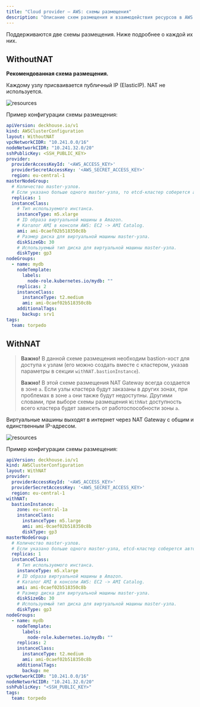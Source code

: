 ```yaml
---
title: "Cloud provider — AWS: схемы размещения"
description: "Описание схем размещения и взаимодействия ресурсов в AWS при работе облачного провайдера Deckhouse."
---
```


Поддерживаются две схемы размещения. Ниже подробнее о каждой их них.

## WithoutNAT

**Рекомендованная схема размещения.**

Каждому узлу присваивается публичный IP (ElasticIP). NAT не используется.

![resources](https://docs.google.com/drawings/d/e/2PACX-1vQDR2iRcFO3Ra3hmdrYCuoHPP6m3DCArtZjmbQGMJL00xmR-F94IMJKx2jKqeiwe-KvbykqtCEjsR9c/pub?w=812&h=655)
<!--- Исходник: https://docs.google.com/drawings/d/1JDmeSY12EoZ3zBfanEDY-QvSgLekzw6Tzjj2pgY8giM/edit --->

Пример конфигурации схемы размещения:

```yaml
apiVersion: deckhouse.io/v1
kind: AWSClusterConfiguration
layout: WithoutNAT
vpcNetworkCIDR: "10.241.0.0/16"
nodeNetworkCIDR: "10.241.32.0/20"
sshPublicKey: <SSH_PUBLIC_KEY>
provider:
  providerAccessKeyId: '<AWS_ACCESS_KEY>'
  providerSecretAccessKey: '<AWS_SECRET_ACCESS_KEY>'
  region: eu-central-1
masterNodeGroup:
  # Количество master-узлов.
  # Если указано больше одного master-узла, то etcd-кластер соберется автоматически.
  replicas: 1
  instanceClass:
    # Тип используемого инстанса.
    instanceType: m5.xlarge
    # ID образа виртуальной машины в Amazon.
    # Каталог AMI в консоли AWS: EC2 -> AMI Catalog.
    ami: ami-0caef02b518350c8b
    # Размер диска для виртуальной машины master-узла.
    diskSizeGb: 30
    # Используемый тип диска для виртуальной машины master-узла.
    diskType: gp3
nodeGroups:
  - name: mydb
    nodeTemplate:
      labels:
        node-role.kubernetes.io/mydb: ""
    replicas: 2
    instanceClass:
      instanceType: t2.medium
      ami: ami-0caef02b518350c8b
    additionalTags:
      backup: srv1
tags:
  team: torpedo
```

## WithNAT

> **Важно!** В данной схеме размещения необходим bastion-хост для доступа к узлам (его можно создать вместе с кластером, указав параметры в секции `withNAT.bastionInstance`).
>
> **Важно!** В этой схеме размещения NAT Gateway всегда создается в зоне `a`. Если узлы кластера будут заказаны в других зонах, при проблемах в зоне `a` они также будут недоступны. Другими словами, при выборе схемы размещения `WithNat` доступность всего кластера будет зависеть от работоспособности зоны `a`.

Виртуальные машины выходят в интернет через NAT Gateway с общим и единственным IP-адресом.

![resources](https://docs.google.com/drawings/d/e/2PACX-1vRS95L6rJr_SswWphLYYHN9GZLC3I0jpbKXbjr3935kqJdaeBIxmJyejKCOUdLPaKlY2Fk_zzNaGmE9/pub?w=1422&h=997)
<!--- Исходник: https://docs.google.com/drawings/d/1UPzygO3w8wsRNHEna2uoYB-69qvW6zDYB5s1OumUOes/edit --->

Пример конфигурации схемы размещения:

```yaml
apiVersion: deckhouse.io/v1
kind: AWSClusterConfiguration
layout: WithNAT
provider:
  providerAccessKeyId: '<AWS_ACCESS_KEY>'
  providerSecretAccessKey: '<AWS_SECRET_ACCESS_KEY>'
  region: eu-central-1
withNAT:
  bastionInstance:
    zone: eu-central-1a
    instanceClass:
      instanceType: m5.large
      ami: ami-0caef02b518350c8b
      diskType: gp3
masterNodeGroup:
  # Количество master-узлов.
  # Если указано больше одного master-узла, etcd-кластер соберется автоматически.
  replicas: 1
  instanceClass:
    # Тип используемого инстанса.
    instanceType: m5.xlarge
    # ID образа виртуальной машины в Amazon.
    # Каталог AMI в консоли AWS: EC2 -> AMI Catalog.
    ami: ami-0caef02b518350c8b
    # Размер диска для виртуальной машины master-узла.
    diskSizeGb: 30
    # Используемый тип диска для виртуальной машины master-узла.
    diskType: gp3
nodeGroups:
  - name: mydb
    nodeTemplate:
      labels:
        node-role.kubernetes.io/mydb: ""
    replicas: 2
    instanceClass:
      instanceType: t2.medium
      ami: ami-0caef02b518350c8b
    additionalTags:
      backup: me
vpcNetworkCIDR: "10.241.0.0/16"
nodeNetworkCIDR: "10.241.32.0/20"
sshPublicKey: "<SSH_PUBLIC_KEY>"
tags:
  team: torpedo
```
